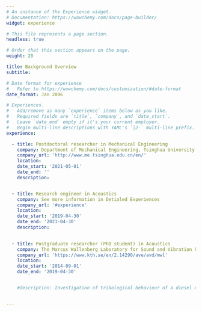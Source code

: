 ```yaml
---
# An instance of the Experience widget.
# Documentation: https://wowchemy.com/docs/page-builder/
widget: experience

# This file represents a page section.
headless: true

# Order that this section appears on the page.
weight: 20

title: Background Overview
subtitle:

# Date format for experience
#   Refer to https://wowchemy.com/docs/customization/#date-format
date_format: Jan 2006

# Experiences.
#   Add/remove as many `experience` items below as you like.
#   Required fields are `title`, `company`, and `date_start`.
#   Leave `date_end` empty if it's your current employer.
#   Begin multi-line descriptions with YAML's `|2-` multi-line prefix.
experience:

  - title: Postdoctoral researcher in Mechanical Engineering
    company: Department of Mechanical Engineering, Tsinghua University
    company_url: 'http://www.me.tsinghua.edu.cn/en/'
    location: 
    date_start: '2021-05-01'
    date_end: ''
    description: 


  - title: Research engineer in Acoustics
    company: See more information in Detialed Experiences
    company_url: '#experience'
    location: 
    date_start: '2019-04-30'
    date_end: '2021-04-30'
    description: 

        
  - title: Postgraduate researcher (PhD student) in Acoustics
    company: The Marcus Wallenberg Laboratory for Sound and Vibration Research (MWL), Department of Aeronatical and Vechicle Engineering (Now Department of Engineering Mechanics ), KTH Royal Institute of Technology
    company_url: 'https://www.kth.se/en/2.14290/ave/avd/mwl'
    location: 
    date_start: '2014-09-01'
    date_end: '2019-04-30'


    #description: Investigation of tribological behaviour of a diesel engine and engine sealing project.


---
```

